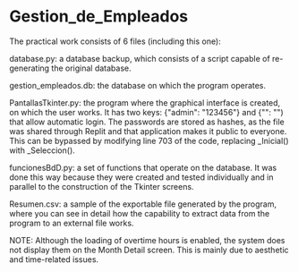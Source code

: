 # Gestion_de_Empleados
The practical work consists of 6 files (including this one):

database.py: a database backup, which consists of a script capable of re-generating the original database.

gestion_empleados.db: the database on which the program operates.

PantallasTkinter.py: the program where the graphical interface is created, on which the user works. It has two keys: {"admin": "123456"} and {"": "") that allow automatic login. The passwords are stored as hashes, as the file was shared through Replit and that application makes it public to everyone. This can be bypassed by modifying line 703 of the code, replacing _Inicial() with _Seleccion().

funcionesBdD.py: a set of functions that operate on the database. It was done this way because they were created and tested individually and in parallel to the construction of the Tkinter screens.

Resumen.csv: a sample of the exportable file generated by the program, where you can see in detail how the capability to extract data from the program to an external file works.

NOTE: Although the loading of overtime hours is enabled, the system does not display them on the Month Detail screen. This is mainly due to aesthetic and time-related issues.
